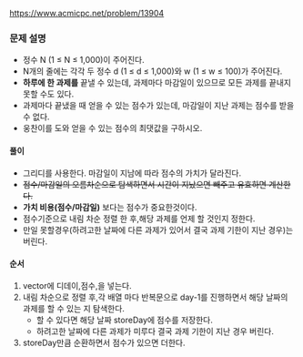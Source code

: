 https://www.acmicpc.net/problem/13904

### 문제 설명

- 정수 N (1 ≤ N ≤ 1,000)이 주어진다.
- N개의 줄에는 각각 두 정수 d (1 ≤ d ≤ 1,000)와 w (1 ≤ w ≤ 100)가 주어진다.
- **하루에 한 과제를** 끝낼 수 있는데, 과제마다 마감일이 있으므로 모든 과제를 끝내지 못할 수도 있다.
- 과제마다 끝냈을 때 얻을 수 있는 점수가 있는데, 마감일이 지난 과제는 점수를 받을 수 없다.
- 웅찬이를 도와 얻을 수 있는 점수의 최댓값을 구하시오.

#### 풀이

- 그리디를 사용한다. 마감일이 지남에 따라 점수의 가치가 달라진다.
- ~~점수/마감일의 오름차순으로 탐색하면서 시간이 지났으면 빼주고 유효하면 계산한다.~~
- **가치 비용(점수/마감일)** 보다는 점수가 중요한것이다.
- 점수기준으로 내림 차순 정렬 한 후,해당 과제를 언제 할 것인지 정한다.
- 만일 못할경우(하려고한 날짜에 다른 과제가 있어서 결국 과제 기한이 지난 경우)는 버린다.

#### 순서

1. vector에 디데이,점수,을 넣는다.
2. 내림 차순으로 정렬 후,각 배열 마다 반복문으로 day-1를 진행하면서 해당 날짜의 과제를 할 수 있는 지 탐색한다.
   - 할 수 있다면 해당 날짜 storeDay에 점수를 저장한다.
   - 하려고한 날짜에 다른 과제가 미루다 결국 과제 기한이 지난 경우 버린다.
3. storeDay만큼 순환하면서 점수가 있으면 더한다.
